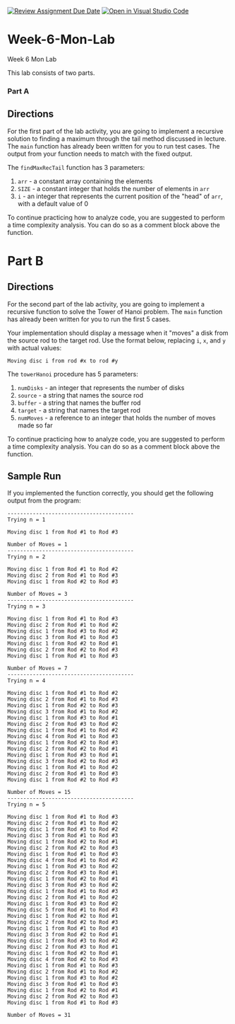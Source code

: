 [![Review Assignment Due Date](https://classroom.github.com/assets/deadline-readme-button-22041afd0340ce965d47ae6ef1cefeee28c7c493a6346c4f15d667ab976d596c.svg)](https://classroom.github.com/a/3UGBYEL3)
[![Open in Visual Studio Code](https://classroom.github.com/assets/open-in-vscode-2e0aaae1b6195c2367325f4f02e2d04e9abb55f0b24a779b69b11b9e10269abc.svg)](https://classroom.github.com/online_ide?assignment_repo_id=20701665&assignment_repo_type=AssignmentRepo)
# Week-6-Mon-Lab
Week 6 Mon Lab

This lab consists of two parts.

### Part A ###

## Directions

For the first part of the lab activity, you are going to implement a recursive solution to finding a maximum through the tail method discussed in lecture. The `main` function has already been written for you to run test cases. The output from your function needs to match with the fixed output.

The `findMaxRecTail` function has 3 parameters:

1. `arr` - a constant array containing the elements
2. `SIZE` - a constant integer that holds the number of elements in `arr`
3. `i` - an integer that represents the current position of the "head" of `arr`, with a default value of 0

To continue practicing how to analyze code, you are suggested to perform a time complexity analysis. You can do so as a comment block above the function.

# Part B

## Directions

For the second part of the lab activity, you are going to implement a recursive function to solve the Tower of Hanoi problem. The `main` function has already been written for you to run the first 5 cases.

Your implementation should display a message when it "moves" a disk from the source rod to the target rod. Use the format below, replacing `i`, `x`, and `y` with actual values:
```text
Moving disc i from rod #x to rod #y
```

The `towerHanoi` procedure has 5 parameters:

1. `numDisks` - an integer that represents the number of disks
2. `source` - a string that names the source rod
3. `buffer` - a string that names the buffer rod
4. `target` - a string that names the target rod
5. `numMoves` - a reference to an integer that holds the number of moves made so far

To continue practicing how to analyze code, you are suggested to perform a time complexity analysis. You can do so as a comment block above the function.

## Sample Run

If you implemented the function correctly, you should get the following output from the program:

```text
----------------------------------------
Trying n = 1

Moving disc 1 from Rod #1 to Rod #3

Number of Moves = 1
----------------------------------------
Trying n = 2

Moving disc 1 from Rod #1 to Rod #2
Moving disc 2 from Rod #1 to Rod #3
Moving disc 1 from Rod #2 to Rod #3

Number of Moves = 3
----------------------------------------
Trying n = 3

Moving disc 1 from Rod #1 to Rod #3
Moving disc 2 from Rod #1 to Rod #2
Moving disc 1 from Rod #3 to Rod #2
Moving disc 3 from Rod #1 to Rod #3
Moving disc 1 from Rod #2 to Rod #1
Moving disc 2 from Rod #2 to Rod #3
Moving disc 1 from Rod #1 to Rod #3

Number of Moves = 7
----------------------------------------
Trying n = 4

Moving disc 1 from Rod #1 to Rod #2
Moving disc 2 from Rod #1 to Rod #3
Moving disc 1 from Rod #2 to Rod #3
Moving disc 3 from Rod #1 to Rod #2
Moving disc 1 from Rod #3 to Rod #1
Moving disc 2 from Rod #3 to Rod #2
Moving disc 1 from Rod #1 to Rod #2
Moving disc 4 from Rod #1 to Rod #3
Moving disc 1 from Rod #2 to Rod #3
Moving disc 2 from Rod #2 to Rod #1
Moving disc 1 from Rod #3 to Rod #1
Moving disc 3 from Rod #2 to Rod #3
Moving disc 1 from Rod #1 to Rod #2
Moving disc 2 from Rod #1 to Rod #3
Moving disc 1 from Rod #2 to Rod #3

Number of Moves = 15
----------------------------------------
Trying n = 5

Moving disc 1 from Rod #1 to Rod #3
Moving disc 2 from Rod #1 to Rod #2
Moving disc 1 from Rod #3 to Rod #2
Moving disc 3 from Rod #1 to Rod #3
Moving disc 1 from Rod #2 to Rod #1
Moving disc 2 from Rod #2 to Rod #3
Moving disc 1 from Rod #1 to Rod #3
Moving disc 4 from Rod #1 to Rod #2
Moving disc 1 from Rod #3 to Rod #2
Moving disc 2 from Rod #3 to Rod #1
Moving disc 1 from Rod #2 to Rod #1
Moving disc 3 from Rod #3 to Rod #2
Moving disc 1 from Rod #1 to Rod #3
Moving disc 2 from Rod #1 to Rod #2
Moving disc 1 from Rod #3 to Rod #2
Moving disc 5 from Rod #1 to Rod #3
Moving disc 1 from Rod #2 to Rod #1
Moving disc 2 from Rod #2 to Rod #3
Moving disc 1 from Rod #1 to Rod #3
Moving disc 3 from Rod #2 to Rod #1
Moving disc 1 from Rod #3 to Rod #2
Moving disc 2 from Rod #3 to Rod #1
Moving disc 1 from Rod #2 to Rod #1
Moving disc 4 from Rod #2 to Rod #3
Moving disc 1 from Rod #1 to Rod #3
Moving disc 2 from Rod #1 to Rod #2
Moving disc 1 from Rod #3 to Rod #2
Moving disc 3 from Rod #1 to Rod #3
Moving disc 1 from Rod #2 to Rod #1
Moving disc 2 from Rod #2 to Rod #3
Moving disc 1 from Rod #1 to Rod #3

Number of Moves = 31
```

